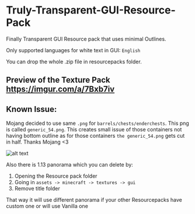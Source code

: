 # Truly-Transparent-GUI-Resource-Pack
Finally Transparent GUI Resource pack that uses minimal Outlines.

Only supported languages for white text in GUI: `English`

You can drop the whole .zip file in resourcepacks folder.

## Preview of the Texture Pack https://imgur.com/a/7Bxb7iv #



## Known Issue: #
Mojang decided to use same `.png` for `barrels/chests/enderchests`. This png is called `generic_54.png`. This creates small issue of those containers not having bottom outline as for those containers `the generic_54.png` gets cut in half. Thanks Mojang <3

![alt text](https://i.imgur.com/yVxDKFC.png)








Also there is 1.13 panorama which you can delete by:
1) Opening the Resource pack folder
2) Going in `assets -> minecraft -> textures -> gui`
3) Remove title folder

That way it will use different panorama if your other Resourcepacks have custom one or will use Vanilla one
